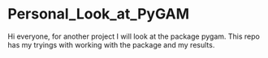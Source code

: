 # Personal_Look_at_PyGAM
Hi everyone, for another project I will look at the package pygam. This repo has my tryings with working with the package and my results.
